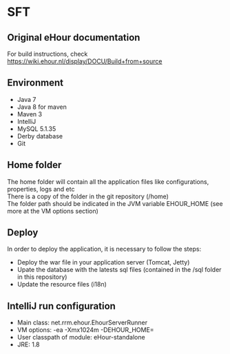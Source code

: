 SFT
=====

Original eHour documentation
---------------------------------------

For build instructions, check https://wiki.ehour.nl/display/DOCU/Build+from+source

Environment
---------------------------------------

* Java 7
* Java 8 for maven
* Maven 3
* IntelliJ
* MySQL 5.1.35
* Derby database
* Git

Home folder
---------------------------------------

The home folder will contain all the application files like configurations, properties, logs and etc  
There is a copy of the folder in the git repository (/home)  
The folder path should be indicated in the JVM variable EHOUR_HOME (see more at the VM options section)  

Deploy
---------------------------------------

In order to deploy the application, it is necessary to follow the steps:

* Deploy the war file in your application server (Tomcat, Jetty)
* Upate the database with the latests sql files (contained in the /sql folder in this repository)
* Update the resource files (i18n)

IntelliJ run configuration
---------------------------------------

* Main class: net.rrm.ehour.EhourServerRunner
* VM options: -ea -Xmx1024m -DEHOUR_HOME=<your path to home>
* User classpath of module: eHour-standalone
* JRE: 1.8

